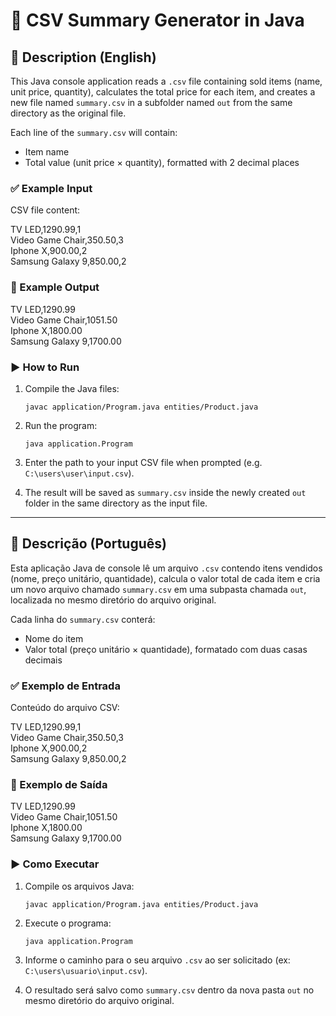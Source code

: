# 📂 CSV Summary Generator in Java

## 📘 Description (English)

This Java console application reads a `.csv` file containing sold items (name, unit price, quantity), calculates the total price for each item, and creates a new file named `summary.csv` in a subfolder named `out` from the same directory as the original file.

Each line of the `summary.csv` will contain:
- Item name
- Total value (unit price × quantity), formatted with 2 decimal places

### ✅ Example Input

CSV file content:

TV LED,1290.99,1  
Video Game Chair,350.50,3  
Iphone X,900.00,2  
Samsung Galaxy 9,850.00,2

### 📝 Example Output

TV LED,1290.99  
Video Game Chair,1051.50  
Iphone X,1800.00  
Samsung Galaxy 9,1700.00

### ▶️ How to Run

1. Compile the Java files:

   `javac application/Program.java entities/Product.java`

2. Run the program:

   `java application.Program`

3. Enter the path to your input CSV file when prompted (e.g. `C:\users\user\input.csv`).

4. The result will be saved as `summary.csv` inside the newly created `out` folder in the same directory as the input file.

---

## 📘 Descrição (Português)

Esta aplicação Java de console lê um arquivo `.csv` contendo itens vendidos (nome, preço unitário, quantidade), calcula o valor total de cada item e cria um novo arquivo chamado `summary.csv` em uma subpasta chamada `out`, localizada no mesmo diretório do arquivo original.

Cada linha do `summary.csv` conterá:
- Nome do item
- Valor total (preço unitário × quantidade), formatado com duas casas decimais

### ✅ Exemplo de Entrada

Conteúdo do arquivo CSV:

TV LED,1290.99,1  
Video Game Chair,350.50,3  
Iphone X,900.00,2  
Samsung Galaxy 9,850.00,2

### 📝 Exemplo de Saída

TV LED,1290.99  
Video Game Chair,1051.50  
Iphone X,1800.00  
Samsung Galaxy 9,1700.00

### ▶️ Como Executar

1. Compile os arquivos Java:

   `javac application/Program.java entities/Product.java`

2. Execute o programa:

   `java application.Program`

3. Informe o caminho para o seu arquivo `.csv` ao ser solicitado (ex: `C:\users\usuario\input.csv`).

4. O resultado será salvo como `summary.csv` dentro da nova pasta `out` no mesmo diretório do arquivo original.

